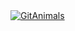 <a href="https://github.com/devxb/gitanimals">
  <img src="https://render.gitanimals.org/farms/songchez" alt="GitAnimals" width:"150" height:"100" />
</a>

